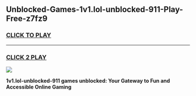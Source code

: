 
## Unblocked-Games-1v1.lol-unblocked-911-Play-Free-z7fz9
<h3>
<a href="https://premium76.site?title=1v1.lol-unblocked-911&ref=15A">CLICK TO PLAY</a></h3>
<hr>

<h3>
<a href="https://premium76.site?title=1v1.lol-unblocked-911&ref=15A">CLICK 2 PLAY</a>
  
</h3>

<a href="https://premium76.site?title=1v1.lol-unblocked-911&ref=15A"><img src="https://clearcache.store/games.png"></a>


**1v1.lol-unblocked-911 games unblocked: Your Gateway to Fun and Accessible Online Gaming**
